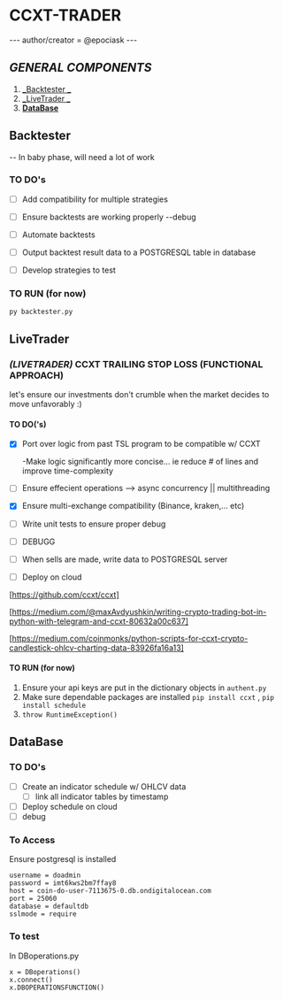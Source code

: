 # CCXT-TRADER

--- author/creator =  @epociask --- 

## ***GENERAL COMPONENTS***
1. [ _Backtester _](##Backtester)
2. [ _LiveTrader _](##LiveTrader)
3. [__DataBase__](#DataBase)



## Backtester 
-- In baby phase, will need a lot of work 
### TO DO's
- [ ] Add compatibility for multiple strategies
- [ ] Ensure backtests are working properly --debug
- [ ] Automate backtests 
- [ ] Output backtest result data to a POSTGRESQL table in database 
- [ ] Develop strategies to test 


### TO RUN (for now)
``py backtester.py``


## LiveTrader
###  *(LIVETRADER)* CCXT TRAILING STOP LOSS (FUNCTIONAL APPROACH)
let's ensure our investments don't crumble when the market decides to move unfavorably :)

#### TO DO('s)
- [X] Port over logic from past TSL program to be compatible w/ CCXT

    -Make logic significantly more concise... ie reduce # of lines and improve time-complexity 
- [ ] Ensure effecient operations --> async concurrency || multithreading 
- [X] Ensure multi-exchange compatibility (Binance, kraken,... etc)
- [ ] Write unit tests to ensure proper debug
 - [ ] DEBUGG 
- [ ] When sells are made, write data to POSTGRESQL server
- [ ] Deploy on cloud


[https://github.com/ccxt/ccxt]

[https://medium.com/@maxAvdyushkin/writing-crypto-trading-bot-in-python-with-telegram-and-ccxt-80632a00c637]

[https://medium.com/coinmonks/python-scripts-for-ccxt-crypto-candlestick-ohlcv-charting-data-83926fa16a13]


#### TO RUN (for now)
1. Ensure your api keys are put in the dictionary objects in ` authent.py `
2. Make sure dependable packages are installed ` pip install ccxt ` , ` pip install schedule ` 
3. ``throw RuntimeException()``

## DataBase

### TO DO's
- [ ]  Create an indicator schedule w/ OHLCV data
    - [ ] link all indicator tables by timestamp 
- [ ] Deploy schedule on cloud
- [ ] debug

### To Access
Ensure postgresql is installed 
```
username = doadmin
password = imt6kws2bm7ffay8
host = coin-do-user-7113675-0.db.ondigitalocean.com
port = 25060
database = defaultdb
sslmode = require  

```

### To test
In DBoperations.py
```
x = DBoperations()
x.connect()   
x.DBOPERATIONSFUNCTION()
```
